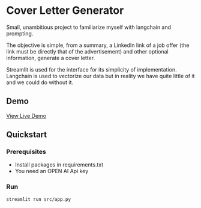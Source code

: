 # Cover Letter Generator

Small, unambitious project to familiarize myself with langchain and prompting.

The objective is simple, from a summary, a LinkedIn link of a job offer (the link must be directly that of the advertisement) and other optional information, generate a cover letter.

Streamlit is used for the interface for its simplicity of implementation.
Langchain is used to vectorize our data but in reality we have quite little of it and we could do without it.

## Demo

[View Live Demo]()

## Quickstart

### Prerequisites
- Install packages in requirements.txt
- You need an OPEN AI Api key

### Run
```
streamlit run src/app.py
```
